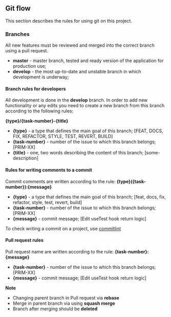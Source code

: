 ## Git flow
This section describes the rules for using git on this project.

### Branches
All new features must be reviewed and merged into the correct branch using a pull request.
- **master** - master branch, tested and ready version of the application for production use;
- **develop** - the most up-to-date and unstable branch in which development is underway;

#### Branch rules for developers
All development is done in the **develop** branch. In order to add new functionality or any edits
you need to create a new branch from this branch according to the following rules:

**{type}/{task-number}-{title}**

- **{type}** - a type that defines the main goal of this branch; [FEAT, DOCS, FIX, REFACTOR, STYLE, TEST, REVERT, BUILD]
- **{task-number}** - number of the issue to which this branch belongs; [PRIM-XX]
- **{title}** - one, two words describing the content of this branch; [some-description]

#### Rules for writing comments to a commit
Commit comments are written according to the rule:
**{type}({task-number}):{message}**

- **{type}** - a type that defines the main goal of this branch; [feat, docs, fix, refactor, style, test, revert, build]
- **{task-number}** - number of the issue to which this branch belongs; [PRIM-XX]
- **{message}** - commit message; [Edit useTest hook return logic]

To check writing a commit on a project, use [commitlint](https://github.com/conventional-changelog/commitlint)

#### Pull request rules
Pull request name are written according to the rule:
**{task-number}:{message}**

- **{task-number}** - number of the issue to which this branch belongs; [PRIM-XX]
- **{message}** - commit message; [Edit useTest hook return logic]

**Note**
- Changing parent branch in Pull request via **rebase**
- Merge in parent branch via using **squash merge**
- Branch after merging should be **deleted**